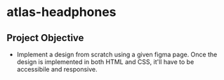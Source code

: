 # atlas-headphones
## Project Objective
- Implement a design from scratch using a given figma page. Once the design is implemented in both HTML and CSS, it'll have to be accessibile and responsive.